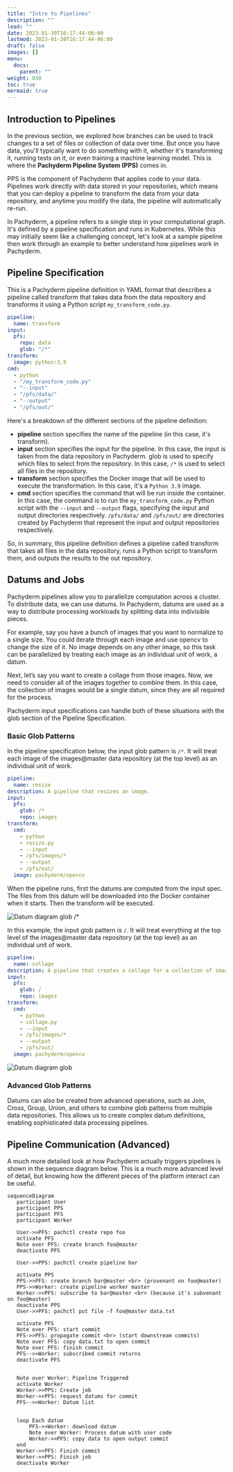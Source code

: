 ```yaml
---
title: "Intro to Pipelines"
description: ""
lead: ""
date: 2023-01-30T16:17:44-06:00
lastmod: 2023-01-30T16:17:44-06:00
draft: false
images: []
menu:
  docs:
    parent: ""
weight: 050
toc: true
mermaid: true 
---
```


## Introduction to Pipelines
In the previous section, we explored how branches can be used to track changes to a set of files or collection of data over time. But once you have data, you'll typically want to do something with it, whether it's transforming it, running tests on it, or even training a machine learning model. This is where the **Pachyderm Pipeline System (PPS)** comes in.

PPS is the component of Pachyderm that applies code to your data. Pipelines work directly with data stored in your repositories, which means that you can deploy a pipeline to transform the data from your data repository, and anytime you modify the data, the pipeline will automatically re-run.

In Pachyderm, a pipeline refers to a single step in your computational graph. It's defined by a pipeline specification and runs in Kubernetes. While this may initially seem like a challenging concept, let's look at a sample pipeline then work through an example to better understand how pipelines work in Pachyderm.

## Pipeline Specification 
This is a Pachyderm pipeline definition in YAML format that describes a pipeline called transform that takes data from the data repository and transforms it using a Python script `my_transform_code.py`.

```yaml
pipeline: 
  name: transform
input: 
  pfs: 
    repo: data
    glob: "/*"
transform:
  image: python:3.9
cmd:
  - python
  - "/my_transform_code.py"
  - "--input"
  - "/pfs/data/"
  - "--output"
  - "/pfs/out/"
  ```

Here's a breakdown of the different sections of the pipeline definition:

- **pipeline** section specifies the name of the pipeline (in this case, it's transform).
- **input** section specifies the input for the pipeline. In this case, the input is taken from the data repository in Pachyderm. glob is used to specify which files to select from the repository. In this case, `/*` is used to select all files in the repository.
- **transform** section specifies the Docker image that will be used to execute the transformation. In this case, it's a `Python 3.9` image.
- **cmd** section specifies the command that will be run inside the container. In this case, the command is to run the `my_transform_code.py` Python script with the `--input` and `--output` flags, specifying the input and output directories respectively. `/pfs/data/` and `/pfs/out/` are directories created by Pachyderm that represent the input and output repositories respectively.

So, in summary, this pipeline definition defines a pipeline called transform that takes all files in the data repository, runs a Python script to transform them, and outputs the results to the out repository.


## Datums and Jobs
Pachyderm pipelines allow you to parallelize computation across a cluster. To distribute data, we can use datums. In Pachyderm, datums are used as a way to distribute processing workloads by splitting data into indivisible pieces.

For example, say you have a bunch of images that you want to normalize to a single size. You could iterate through each image and use opencv to change the size of it. No image depends on any other image, so this task can be parallelized by treating each image as an individual unit of work, a datum. 

Next, let’s say you want to create a collage from those images. Now, we need to consider all of the images together to combine them. In this case, the collection of images would be a single datum, since they are all required for the process. 

Pachyderm input specifications can handle both of these situations with the glob section of the Pipeline Specification. 

### Basic Glob Patterns
In the pipeline specification below, the input glob pattern is `/*`. It will treat each image of the images@master data repository (at the top level) as an individual unit of work. 

```yaml
pipeline:
  name: resize
description: A pipeline that resizes an image.
input:
  pfs:
    glob: /*
    repo: images
transform:
  cmd:
    - python
    - resize.py
    - --input
    - /pfs/images/*
    - --output
    - /pfs/out/
  image: pachyderm/opencv
```

When the pipeline runs, first the datums are computed from the input spec. The files from this datum will be downloaded into the Docker container when it starts. Then the transform will be executed. 

![Datum diagram glob /*](/images/datum-glob-3.png)

In this example, the input glob pattern is `/`. It will treat everything at the top level of the images@master data repository (at the top level) as an individual unit of work. 

```yaml
pipeline:
  name: collage
description: A pipeline that creates a collage for a collection of images.
input:
  pfs:
    glob: /
    repo: images
transform:
  cmd:
    - python
    - collage.py
    - --input
    - /pfs/images/*
    - --output
    - /pfs/out/
  image: pachyderm/opencv
```

![Datum diagram glob](/images/datum-glob-all.png)

### Advanced Glob Patterns
Datums can also be created from advanced operations, such as Join, Cross, Group, Union, and others to combine glob patterns from multiple data repositories. This allows us to create complex datum definitions, enabling sophisticated data processing pipelines. 


## Pipeline Communication (Advanced)
A much more detailed look at how Pachyderm actually triggers pipelines is shown in the sequence diagram below. This is a much more advanced level of detail, but knowing how the different pieces of the platform interact can be useful.

```mermaid
sequenceDiagram
   participant User
   participant PPS
   participant PFS
   participant Worker
  
   User->>PFS: pachctl create repo foo
   activate PFS
   Note over PFS: create branch foo@master
   deactivate PFS
  
   User->>PPS: pachctl create pipeline bar
  
   activate PPS
   PPS->>PFS: create branch bar@master <br> (provenant on foo@master)
   PPS->>Worker: create pipeline worker master
   Worker->>PFS: subscribe to bar@master <br> (because it's subvenant on foo@master)
   deactivate PPS
   User->>PFS: pachctl put file -f foo@master data.txt
  
   activate PFS
   Note over PFS: start commit
   PFS->>PFS: propagate commit <br> (start downstream commits)
   Note over PFS: copy data.txt to open commit
   Note over PFS: finish commit
   PFS-->>Worker: subscribed commit returns
   deactivate PFS


   Note over Worker: Pipeline Triggered
   activate Worker
   Worker->>PPS: Create job
   Worker->>PFS: request datums for commit
   PFS-->>Worker: Datum list
  
  
   loop Each datum
       PFS->>Worker: download datum
       Note over Worker: Process datum with user code
       Worker->>PFS: copy data to open output commit
   end
   Worker->>PFS: Finish commit
   Worker->>PPS: Finish job
   deactivate Worker
```